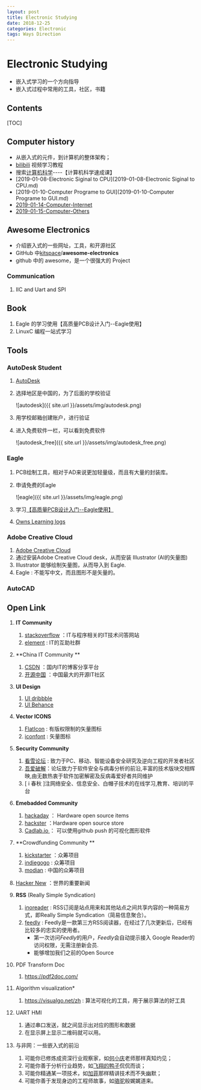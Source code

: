 ```yaml
---
layout: post
title: Electronic Studying
date: 2018-12-25
categories: Electronic
tags: Ways Direction
---
```


# Electronic Studying

- 嵌入式学习的一个方向指导
- 嵌入式过程中常用的工具，社区，书籍

## Contents

[TOC]



## Computer history 

+ 从嵌入式的元件，到计算机的整体架构；
+ [bilibili](https://www.bilibili.com/)  视频学习教程
+ 搜索[计算机科学](https://search.bilibili.com/all?keyword=%E8%AE%A1%E7%AE%97%E6%9C%BA%E7%A7%91%E5%AD%A6&from_source=banner_search)----【计算机科学速成课】
+ [2019-01-08-Electronic Siginal to CPU](2019-01-08-Electronic Siginal to CPU.md)
+ [2019-01-10-Computer Programe to GUI](2019-01-10-Computer Programe to GUI.md)
+ [2019-01-14-Computer-Internet](2019-01-14-Computer-Internet.md)
+ [2019-01-15-Computer-Others](2019-01-15-Computer-Others.md)

## Awesome Electronics

+ 介绍嵌入式的一些网址，工具，和开源社区
+ GitHub 中[kitspace](https://github.com/kitspace)/**awesome-electronics**
+ github 中的 awesome，是一个很强大的 Project

### Communication

1. IIC and Uart and SPI 

## Book

1. Eagle 的学习使用【高质量PCB设计入门--Eagle使用】
2. LinuxC 编程一站式学习

## Tools

### AutoDesk Student

1. [AutoDesk](https://www.autodesk.com/education/home)

2. 选择地区是中国的，为了后面的学校验证

   ![autodesk]({{ site.url }}/assets/img/autodesk.png)

3. 用学校邮箱创建账户，进行验证

4. 进入免费软件一栏，可以看到免费软件

   ![autodesk_free]({{ site.url }}/assets/img/autodesk_free.png)

### Eagle

1. PCB绘制工具，相对于AD来说更加轻量级，而且有大量的封装库。

2. 申请免费的Eagle

   ![eagle]({{ site.url }}/assets/img/eagle.png)

3. 学习[【高质量PCB设计入门--Eagle使用】](https://pan.baidu.com/s/1dkkCsLxvMnmt7JEx2uNjbg)

4. [Owns Learning logs](2018-12-10-Eagle.md)

### Adobe Creative Cloud

1. [Adobe Creative Cloud](https://www.adobe.com/cn/creativecloud/catalog/desktop.html)
2. 通过安装Adobe Creative Cloud desk，从而安装 Illustrator (AI的矢量图)
3. Illustrator 能够绘制矢量图，从而导入到 Eagle.
4. Eagle : 不能写中文，而且图形不是矢量的。

### AutoCAD

## Open Link

1. **IT Community**
   1. [stackoverflow](https://stackoverflow.com/)  ：IT与程序相关的IT技术问答网站
   2. [element](https://www.element14.com/community/welcome) :  IT的互助社群
2. **China IT Community **
   1. [CSDN](https://www.csdn.net/)  ：国内IT的博客分享平台
   2. [开源中国](https://www.oschina.net/)  ：中国最大的开源IT社区
3. **UI Design**
   1. [UI dribbble ](https://dribbble.com/justui)  
   2. [UI Behance ]() 
4. **Vector ICONS**
   1. [FlatIcon](https://www.flaticon.com/)  : 有版权限制的矢量图标
   2. [iconfont](https://www.iconfont.cn/)  : 矢量图标
5. **Security Community**
   1. [看雪论坛](https://bbs.pediy.com/) : 致力于PC、移动、智能设备安全研究及逆向工程的开发者社区
   2. [吾爱破解](https://www.52pojie.cn/)：论坛致力于软件安全与病毒分析的前沿,丰富的技术版块交相辉映,由无数热衷于软件加密解密及反病毒爱好者共同维护
   3. [ i 春秋 ]注网络安全、信息安全、白帽子技术的在线学习,教育、培训的平台
6. **Emebadded Community**
   1. [hackaday](https://hackaday.com)  ： Hardware open source items
   2. [hackster](https://www.hackster.io/)    ：Hardware open source store
   3. [Cadlab.io ](https://cadlab.io/) ： 可以使用github push 的可视化图形软件
7. **Crowdfunding Community **
   1. [kickstarter](https://www.kickstarter.com/)  ：众筹项目
   2. [indiegogo](https://www.indiegogo.com/)   :  众筹项目
   3. [modian](https://www.modian.com/)       :  中国的众筹项目
8. [Hacker New](https://news.ycombinator.com/news)  ：世界的重要新闻
9. **RSS**  (Really Simple Syndication)
   1. [inoreader](https://www.inoreader.com/)  :  RSS订阅是站点用来和其他站点之间共享内容的一种简易方式，即Really Simple Syndication（简易信息聚合）。
   2. [feedly](https://feedly.com/)  :  Feedly是一款第三方RSS阅读器，在经过了几次更新后，已经有比较多的忠实的使用者。
      + 第一次访问*Feedly*的用户，*Feedly*会自动提示接入 Google Reader的访问权限，无需注册新会员.
      + 能够增加我们之前的Open Source


10. PDF Transform Doc
    1. https://pdf2doc.com/
11. Algorithm  visualization*
    1. https://visualgo.net/zh : 算法可视化的工具，用于展示算法的好工具
12. UART HMI

    1. 通过串口发送，就之间显示出对应的图形和数据
    2. 在显示屏上显示二维码就可以用。
13. 与非网：一些嵌入式的前沿
    1. 可能你已修炼成资深行业观察家，如[何小庆](https://www.eefocus.com/article/tag/%E6%98%BE%E5%BE%AE%E9%95%9C%E4%B8%8B%E7%9A%84%E5%B5%8C%E5%85%A5%E5%BC%8F%E4%BA%A7%E4%B8%9A)老师那样真知灼见；
    2. 可能你善于分析行业趋势，如[飞翔的鸭子](https://www.eefocus.com/article/tag/%E9%A3%9E%E9%B8%AD%E8%B0%88%E8%8A%AF)侃侃而谈；
    3. 可能你精通某一项技术，如[加菲](https://www.eefocus.com/article/tag/verilog%E4%BC%A0%E5%A5%87)那样精讲技术而不失幽默；
    4. 可能你善于发现身边的工程师故事，如[骆驼](https://www.eefocus.com/article/tag/%E7%A8%8B%E5%BA%8F%E5%91%98%E8%B6%A3%E4%BA%8B%E4%B8%80%E7%AE%A9%E7%AD%90)般娓娓道来。

